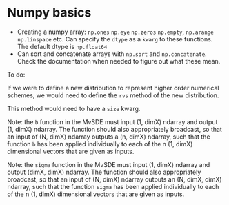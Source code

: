 # Numpy basics

- Creating a numpy array: `np.ones` `np.eye` `np.zeros` `np.empty`, `np.arange` `np.linspace` etc. Can specify the `dtype` as a `kwarg` to these functions. The default dtype is `np.float64`
- Can sort and concatenate arrays with `np.sort` and `np.concatenate`. Check the documentation when needed to figure out what these mean.

To do: 

If we were to define a new distribution to represent higher order numerical schemes, we would need to define the `rvs` method of the new distribution.

This method would need to have a `size` kwarg. 
 
 Note: the `b` function in the MvSDE must input (1, dimX) ndarray and output (1, dimX) ndarray.
 The function should also appropriately broadcast, so that an input of (N, dimX) ndarray outputs a (n, dimX) ndarray, such that the function `b` has been applied individually to each of the n  (1, dimX) dimensional vectors that are given as inputs.


 Note: the `sigma` function in the MvSDE must input (1, dimX) ndarray and output (dimX, dimX) ndarray.
 The function should also appropriately broadcast, so that an input of (N, dimX) ndarray outputs an (N, dimX, dimX) ndarray, such that the function `sigma` has been applied individually to each of the n  (1, dimX) dimensional vectors that are given as inputs.

